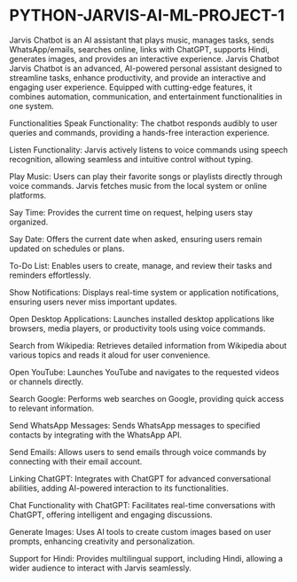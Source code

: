 # PYTHON-JARVIS-AI-ML-PROJECT-1
Jarvis Chatbot is an AI assistant that plays music, manages tasks, sends WhatsApp/emails, searches online, links with ChatGPT, supports Hindi, generates images, and provides an interactive experience.
 Jarvis Chatbot
Jarvis Chatbot is an advanced, AI-powered personal assistant designed to streamline tasks, enhance productivity, and provide an interactive and engaging user experience. Equipped with cutting-edge features, it combines automation, communication, and entertainment functionalities in one system.

Functionalities
Speak Functionality:
The chatbot responds audibly to user queries and commands, providing a hands-free interaction experience.

Listen Functionality:
Jarvis actively listens to voice commands using speech recognition, allowing seamless and intuitive control without typing.

Play Music:
Users can play their favorite songs or playlists directly through voice commands. Jarvis fetches music from the local system or online platforms.

Say Time:
Provides the current time on request, helping users stay organized.

Say Date:
Offers the current date when asked, ensuring users remain updated on schedules or plans.

To-Do List:
Enables users to create, manage, and review their tasks and reminders effortlessly.

Show Notifications:
Displays real-time system or application notifications, ensuring users never miss important updates.

Open Desktop Applications:
Launches installed desktop applications like browsers, media players, or productivity tools using voice commands.

Search from Wikipedia:
Retrieves detailed information from Wikipedia about various topics and reads it aloud for user convenience.

Open YouTube:
Launches YouTube and navigates to the requested videos or channels directly.

Search Google:
Performs web searches on Google, providing quick access to relevant information.

Send WhatsApp Messages:
Sends WhatsApp messages to specified contacts by integrating with the WhatsApp API.

Send Emails:
Allows users to send emails through voice commands by connecting with their email account.

Linking ChatGPT:
Integrates with ChatGPT for advanced conversational abilities, adding AI-powered interaction to its functionalities.

Chat Functionality with ChatGPT:
Facilitates real-time conversations with ChatGPT, offering intelligent and engaging discussions.

Generate Images:
Uses AI tools to create custom images based on user prompts, enhancing creativity and personalization.

Support for Hindi:
Provides multilingual support, including Hindi, allowing a wider audience to interact with Jarvis seamlessly. 
